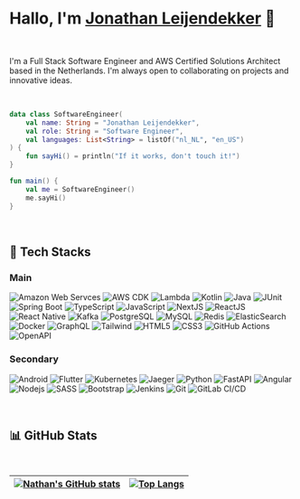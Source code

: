 # Hallo, I'm [Jonathan Leijendekker](https://linkedin.com/in/jonathan-leijendekker) 👋

<br />

I'm a Full Stack Software Engineer and AWS Certified Solutions Architect based in the Netherlands. I'm always open to collaborating on projects and innovative ideas.

<br />

```kotlin
data class SoftwareEngineer(
    val name: String = "Jonathan Leijendekker",
    val role: String = "Software Engineer",
    val languages: List<String> = listOf("nl_NL", "en_US")
) {
    fun sayHi() = println("If it works, don't touch it!")
}

fun main() {
    val me = SoftwareEngineer()
    me.sayHi()
}
```

<br/>

## 🔨 Tech Stacks

### Main

![Amazon Web Servces](https://img.shields.io/badge/Amazon%20Web%20Services-black?style=flat&logo=amazon-aws)
![AWS CDK](https://img.shields.io/badge/AWS%20CDK-black?style=flat&logo=amazon-aws)
![Lambda](https://img.shields.io/badge/Lambda-black?style=flat&logo=aws-lambda)
![Kotlin](https://img.shields.io/badge/Kotlin-black?style=flat&logo=kotlin)
![Java](https://img.shields.io/badge/-Java-black?style=flat&logo=openjdk)
![JUnit](https://img.shields.io/badge/-JUnit-black?style=flat&logo=junit5)
![Spring Boot](https://img.shields.io/badge/-Spring%20Boot-black?style=flat&logo=springboot)
![TypeScript](https://img.shields.io/badge/-TypeScript-black?style=flat&logo=typescript)
![JavaScript](https://img.shields.io/badge/-JavaScript-black?style=flat&logo=javascript)
![NextJS](https://img.shields.io/badge/Next-black?style=flat&logo=next.js)
![ReactJS](https://img.shields.io/badge/React-black?style=flat&logo=react)
![React Native](https://img.shields.io/badge/React%20Native-black?style=flat&logo=react)
![Kafka](https://img.shields.io/badge/Kafka-black?style=flat&logo=apache-kafka)
![PostgreSQL](https://img.shields.io/badge/-PostgreSQL-black?style=flat&logo=postgresql)
![MySQL](https://img.shields.io/badge/-MySQL-black?style=flat&logo=mysql)
![Redis](https://img.shields.io/badge/-Redis-black?style=flat&logo=Redis)
![ElasticSearch](https://img.shields.io/badge/-ElasticSearch-black?style=flat&logo=elasticsearch)
![Docker](https://img.shields.io/badge/-Docker-black?style=flat&logo=docker)
![GraphQL](https://img.shields.io/badge/-GraphQL-black?style=flat&logo=graphql)
![Tailwind](https://img.shields.io/badge/-Tailwind-black?style=flat&logo=tailwind-css)
![HTML5](https://img.shields.io/badge/-HTML5-black?style=flat&logo=html5&logoColor=white)
![CSS3](https://img.shields.io/badge/-CSS3-black?style=flat&logo=css3)
![GitHub Actions](https://img.shields.io/badge/-GitHub%20Actions-black?style=flat&logo=github)
![OpenAPI](https://img.shields.io/badge/-OpenAPI-black?style=flat&logo=openapi-initiative)

### Secondary

![Android](https://img.shields.io/badge/Android-black?style=flat&logo=android)
![Flutter](https://img.shields.io/badge/Flutter-black?style=flat&logo=flutter)
![Kubernetes](https://img.shields.io/badge/Kubernetes-black?style=flat&logo=kubernetes)
![Jaeger](https://img.shields.io/badge/-OpenTelemetry-black?style=flat&logo=opentelemetry)
![Python](https://img.shields.io/badge/-Python-black?style=flat&logo=Python)
![FastAPI](https://img.shields.io/badge/-FastAPI-black?style=flat&logo=fastapi)
![Angular](https://img.shields.io/badge/Angular-black?style=flat&logo=angular)
![Nodejs](https://img.shields.io/badge/-Nodejs-black?style=flat&logo=Node.js)
![SASS](https://img.shields.io/badge/-SASS-black?style=flat&logo=sass)
![Bootstrap](https://img.shields.io/badge/-Bootstrap-black?style=flat&logo=bootstrap)
![Jenkins](https://img.shields.io/badge/Jenkins-black?style=flat&logo=jenkins)
![Git](https://img.shields.io/badge/-Git-black?style=flat&logo=git)
![GitLab CI/CD](https://img.shields.io/badge/-GitLab%20CI%2fCD-black?style=flat&logo=gitlab)

<br/>

## 📊 GitHub Stats

<br/>

| [![Nathan's GitHub stats](https://github-readme-stats.vercel.app/api?username=leijendary&theme=tokyonight&layout=compact&show_icons=true&hide_border=true&bg_color=00000000)](https://github.com/leijendary/github-readme-stats) | [![Top Langs](https://github-readme-stats.vercel.app/api/top-langs/?username=leijendary&layout=compact&theme=tokyonight&hide_border=true&bg_color=00000000)](https://github.com/leijendary/github-readme-stats) |
| - | - |

